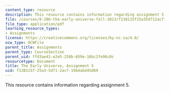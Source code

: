 ```yaml
---
content_type: resource
description: This resource contains information regarding assignment 5.
file: /courses/8-286-the-early-universe-fall-2013/f138115f25a35d712acf19b4abd45d69_MIT8_286F13_ps5.pdf
file_type: application/pdf
learning_resource_types:
- Assignments
license: https://creativecommons.org/licenses/by-nc-sa/4.0/
ocw_type: OCWFile
parent_title: Assignments
parent_type: CourseSection
parent_uid: ffd3ae41-e2e5-258b-659e-16bc1fe96c0c
resourcetype: Document
title: The Early Universe, Assignment 5
uid: f138115f-25a3-5d71-2acf-19b4abd45d69
---
```

This resource contains information regarding assignment 5.